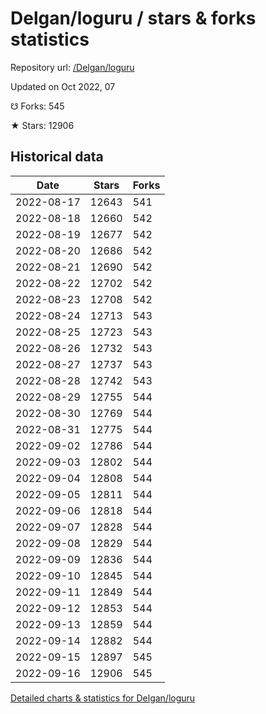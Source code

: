 # Delgan/loguru / stars & forks statistics

Repository url: [/Delgan/loguru](https://github.com/Delgan/loguru)

Updated on Oct 2022, 07

☋ Forks: 545

★ Stars: 12906

## Historical data
| Date | Stars | Forks |
|------|-------|-------|
| 2022-08-17 | 12643 | 541 | 
| 2022-08-18 | 12660 | 542 | 
| 2022-08-19 | 12677 | 542 | 
| 2022-08-20 | 12686 | 542 | 
| 2022-08-21 | 12690 | 542 | 
| 2022-08-22 | 12702 | 542 | 
| 2022-08-23 | 12708 | 542 | 
| 2022-08-24 | 12713 | 543 | 
| 2022-08-25 | 12723 | 543 | 
| 2022-08-26 | 12732 | 543 | 
| 2022-08-27 | 12737 | 543 | 
| 2022-08-28 | 12742 | 543 | 
| 2022-08-29 | 12755 | 544 | 
| 2022-08-30 | 12769 | 544 | 
| 2022-08-31 | 12775 | 544 | 
| 2022-09-02 | 12786 | 544 | 
| 2022-09-03 | 12802 | 544 | 
| 2022-09-04 | 12808 | 544 | 
| 2022-09-05 | 12811 | 544 | 
| 2022-09-06 | 12818 | 544 | 
| 2022-09-07 | 12828 | 544 | 
| 2022-09-08 | 12829 | 544 | 
| 2022-09-09 | 12836 | 544 | 
| 2022-09-10 | 12845 | 544 | 
| 2022-09-11 | 12849 | 544 | 
| 2022-09-12 | 12853 | 544 | 
| 2022-09-13 | 12859 | 544 | 
| 2022-09-14 | 12882 | 544 | 
| 2022-09-15 | 12897 | 545 | 
| 2022-09-16 | 12906 | 545 | 


[Detailed charts & statistics for Delgan/loguru](https://reviewgithub.com/rep/Delgan/loguru)
